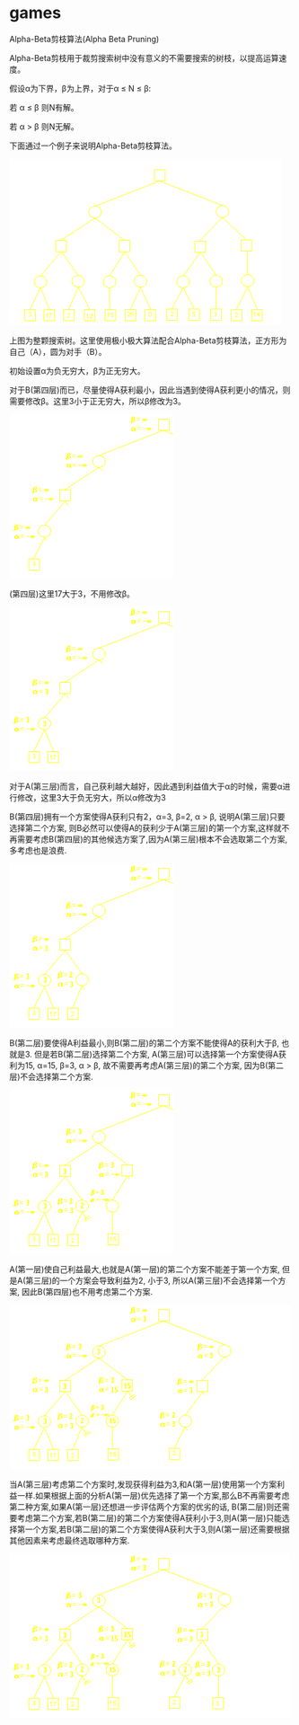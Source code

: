 # games
Alpha-Beta剪枝算法(Alpha Beta Pruning)

Alpha-Beta剪枝用于裁剪搜索树中没有意义的不需要搜索的树枝，以提高运算速度。

假设α为下界，β为上界，对于α ≤ N ≤ β:

若 α ≤ β  则N有解。

若 α > β 则N无解。

下面通过一个例子来说明Alpha-Beta剪枝算法。


![Alt text](./static/1396586704_8178.gif)


上图为整颗搜索树。这里使用极小极大算法配合Alpha-Beta剪枝算法，正方形为自己（A），圆为对手（B）。

初始设置α为负无穷大，β为正无穷大。



对于B(第四层)而已，尽量使得A获利最小，因此当遇到使得A获利更小的情况，则需要修改β。这里3小于正无穷大，所以β修改为3。


![Alt text](./static/1396588299_8653.gif)


(第四层)这里17大于3，不用修改β。


![Alt text](./static/1396588823_7249.gif)

对于A(第三层)而言，自己获利越大越好，因此遇到利益值大于α的时候，需要α进行修改，这里3大于负无穷大，所以α修改为3




B(第四层)拥有一个方案使得A获利只有2，α=3,  β=2, α > β, 说明A(第三层)只要选择第二个方案, 则B必然可以使得A的获利少于A(第三层)的第一个方案,这样就不再需要考虑B(第四层)的其他候选方案了,因为A(第三层)根本不会选取第二个方案,多考虑也是浪费.


![Alt text](./static/1396589203_8461.gif)

B(第二层)要使得A利益最小,则B(第二层)的第二个方案不能使得A的获利大于β, 也就是3. 但是若B(第二层)选择第二个方案, A(第三层)可以选择第一个方案使得A获利为15, α=15,  β=3, α > β, 故不需要再考虑A(第三层)的第二个方案, 因为B(第二层)不会选择第二个方案.


![Alt text](./static/1396590059_1975.gif)

A(第一层)使自己利益最大,也就是A(第一层)的第二个方案不能差于第一个方案, 但是A(第三层)的一个方案会导致利益为2, 小于3, 所以A(第三层)不会选择第一个方案, 因此B(第四层)也不用考虑第二个方案.


![Alt text](./static/1396590632_4111.gif)

当A(第三层)考虑第二个方案时,发现获得利益为3,和A(第一层)使用第一个方案利益一样.如果根据上面的分析A(第一层)优先选择了第一个方案,那么B不再需要考虑第二种方案,如果A(第一层)还想进一步评估两个方案的优劣的话, B(第二层)则还需要考虑第二个方案,若B(第二层)的第二个方案使得A获利小于3,则A(第一层)只能选择第一个方案,若B(第二层)的第二个方案使得A获利大于3,则A(第一层)还需要根据其他因素来考虑最终选取哪种方案.

![Alt text](./static/1396591056_5166.gif)